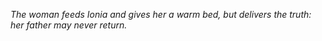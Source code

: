 *The woman feeds Ionia and gives her a warm bed, but delivers the truth: her father may never return.*